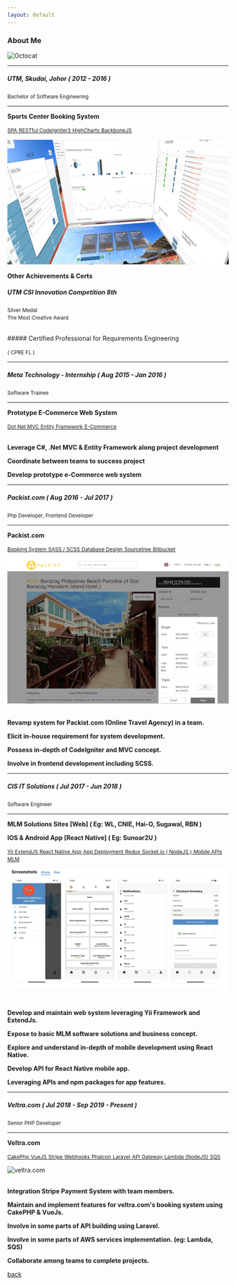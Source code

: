 ```yaml
---
layout: default
---
```


### About Me

![Octocat](https://github.githubassets.com/images/icons/emoji/octocat.png)
* * *

##### UTM, Skudai, Johor  ( 2012 - 2016 )
<small>Bachelor of Software Engineering</small>

* * *

<article class="paddingV-10">
    <p>
        <strong>
            <i class="glyphicon glyphicon-briefcase"></i> Sports Center Booking System
        </strong>
    </p>
    <a class="btn btn-primary" href="https://en.wikipedia.org/wiki/Single-page_application" target="_blank">
        <small class="icon-label">SPA</small>
    </a>
    <a class="btn btn-primary" href="https://github.com/chriskacerguis/codeigniter-restserver" target="_blank">
        <small class="icon-label">RESTful CodeIgniter3</small>
    </a>
    <a class="btn btn-primary" href="https://www.highcharts.com/" target="_blank">
    <small class="icon-label">HighCharts</small>
    </a>
    <a class="btn btn-primary" href="https://backbonejs.org/" target="_blank">
        <small class="icon-label">BackboneJS</small>
    </a>
</article>

![Sports-Center-Booking-System](/assets/img/scb.png)

<article class="paddingV-10 paddingT-30">
<p>
    <strong>
        <i class="glyphicon glyphicon-briefcase"></i> Other Achievements & Certs
    </strong>
</p>
</article>

##### UTM CSI Innovation Competition 8th
<p>
    <i class="glyphicon glyphicon-star-empty"> </i><small> Silver Medal</small><br/>
    <i class="glyphicon glyphicon-star-empty"> </i><small> The Most Creative Award</small>
</p>

<br />
##### Certified Professional for Requirements Engineering 
<p>
    <i class="glyphicon glyphicon-star-empty"> </i><small> ( CPRE FL )</small><br/>
</p>

* * *

##### Meta Technology - Internship ( Aug 2015 - Jan 2016 )
<small>Software Trainee</small>

* * *

<article class="paddingV-10 paddingT-30">
    <p>
        <strong>
            <i class="glyphicon glyphicon-briefcase"></i> Prototype E-Commerce Web System
        </strong>
    </p>
    <a class="btn btn-primary" href="https://dotnet.microsoft.com/apps/aspnet/mvc" target="_blank">
        <small class="icon-label">Dot Net MVC</small>
    </a>
    <a class="btn btn-primary" href="https://www.tutorialspoint.com/entity_framework/entity_framework_overview.htm" target="_blank">
        <small class="icon-label">Entity Framework</small>
    </a>
    <a class="btn btn-primary" href="https://ecommerce-platforms.com/glossary/ecommerce" target="_blank">
        <small class="icon-label">E-Commerce</small>
    </a>
    <p><br /><i class="glyphicon glyphicon-check"></i> <strong>Leverage C#, .Net MVC & Entity Framework along project development</strong></p>
    <p><i class="glyphicon glyphicon-check"></i> <strong>Coordinate between teams to success project</strong></p>
    <p><i class="glyphicon glyphicon-check"></i> <strong>Develop prototype e-Commerce web system</strong></p>        
</article>

* * *

##### Packist.com ( Aug 2016 - Jul 2017 )
<small>Php Developer, Frontend Developer</small>

* * *
<article class="paddingV-30">
    <p>
        <strong>
            <i class="glyphicon glyphicon-briefcase"></i> Packist.com
        </strong>
    </p>
    <a class="btn btn-primary" href="https://www.packist.com/" target="_blank">
        <small class="icon-label">Booking System</small>
    </a>
    <a class="btn btn-primary" href="https://sass-lang.com/guide" target="_blank">
        <small class="icon-label">SASS / SCSS</small>
    </a>
    <a class="btn btn-primary" href="https://www.guru99.com/database-design.html" target="_blank">
        <small class="icon-label">Database Design</small>
    </a>
    <a class="btn btn-primary" href="https://www.sourcetreeapp.com/" target="_blank">
        <small class="icon-label">Sourcetree</small>
    </a>
    <a class="btn btn-primary" href="https://bitbucket.org/product" target="_blank">
        <small class="icon-label">Bitbucket</small>
    </a>
</article>

![Packist.com](/assets/img/packist.png)

<article>    
    <p><br /><i class="glyphicon glyphicon-check"></i> <strong>Revamp system for Packist.com (Online Travel Agency) in a team.</strong></p>
    <p><i class="glyphicon glyphicon-check"></i> <strong>Elicit in-house requirement for system development.</strong></p>
    <p><i class="glyphicon glyphicon-check"></i> <strong>Possess in-depth of CodeIgniter and MVC concept.</strong></p>
    <p><i class="glyphicon glyphicon-check"></i> <strong>Involve in frontend development including SCSS.</strong></p>
</article>

* * *

##### CIS IT Solutions ( Jul 2017 - Jun 2018 )
<small>Software Engineer</small>

* * *

<article class="paddingV-30">
    <p>
        <strong>
            <i class="glyphicon glyphicon-briefcase"></i> MLM Solutions Sites [Web] ( Eg: WL, CNIE, Hai-O, Sugawal, RBN )
        </strong>
    </p>
    <p>
        <strong>
            <i class="glyphicon glyphicon-briefcase"></i> IOS & Android App [React Native] ( Eg: Sunoar2U )
        </strong>
    </p>
    <a class="btn btn-primary" href="https://www.yiiframework.com/doc/guide/1.1/en" target="_blank">
        <small class="icon-label">Yii</small>
    </a>
    <a class="btn btn-primary" href="http://extendjs.org/" target="_blank">
        <small class="icon-label">ExtendJS</small>
    </a>
    <a class="btn btn-primary" href="https://facebook.github.io/react-native/" target="_blank">
        <small class="icon-label">React Native App</small>
    </a>
    <a class="btn btn-primary" href="https://apps.apple.com/us/app/sunoar2u/id1457698095" target="_blank">
        <small class="icon-label">App Deployment</small>
    </a>
    <a class="btn btn-primary" href="https://redux.js.org/" target="_blank">
        <small class="icon-label">Redux</small>
    </a>
    <a class="btn btn-primary" href="https://socket.io/" target="_blank">
        <small class="icon-label">Socket.io ( NodeJS )</small>
    </a>
    <a class="btn btn-primary" href="https://www.restapitutorial.com/" target="_blank">
        <small class="icon-label">Mobile APIs</small>
    </a>
    <a class="btn btn-primary" href="https://en.wikipedia.org/wiki/Multi-level_marketing" target="_blank">
        <small class="icon-label">MLM</small>
    </a>
</article>

![Sunoar2u](/assets/img/sunoar2u.png)

<article>
    <p><br /><i class="glyphicon glyphicon-check"></i> <strong>Develop and maintain web system leveraging Yii Framework and ExtendJs.</strong></p>
    <p><i class="glyphicon glyphicon-check"></i> <strong>Expose to basic MLM software solutions and business concept.</strong></p>
    <p><i class="glyphicon glyphicon-check"></i> <strong>Explore and understand in-depth of mobile development using React Native.</strong></p>
    <p><i class="glyphicon glyphicon-check"></i> <strong>Develop API for React Native mobile app.</strong></p>
    <p><i class="glyphicon glyphicon-check"></i> <strong>Leveraging APIs and npm packages for app features.</strong></p>
</article>

* * *

##### Veltra.com ( Jul 2018 - Sep 2019 - Present )
<small>Senior PHP Developer</small>

* * *

<article class="paddingV-30">
    <p>
        <strong>
            <i class="glyphicon glyphicon-briefcase"></i> Veltra.com
        </strong>
    </p>
    <a class="btn btn-primary" href="https://book.cakephp.org/1.3/en/" target="_blank">
        <small class="icon-label">CakePhp</small>
    </a>
    <a class="btn btn-primary" href="https://vuejs.org/" target="_blank">
        <small class="icon-label">VueJS</small>
    </a>
    <a class="btn btn-primary" href="https://stripe.com/gb" target="_blank">
        <small class="icon-label">Stripe</small>
    </a>
    <a class="btn btn-primary" href="https://stripe.com/docs/webhooks" target="_blank">
        <small class="icon-label">Webhooks</small>
    </a>
    <a class="btn btn-primary" href="https://phalcon.io/en-us" target="_blank">
        <small class="icon-label">Phalcon</small>
    </a>
    <a class="btn btn-primary" href="https://laravel.com/" target="_blank">
        <small class="icon-label">Laravel</small>
    </a>
    <a class="btn btn-primary" href="https://aws.amazon.com/api-gateway/" target="_blank">
        <small class="icon-label">API Gateway</small>
    </a>
    <a class="btn btn-primary" href="https://aws.amazon.com/lambda/" target="_blank">
        <small class="icon-label">Lambda (NodeJS)</small>
    </a>
    <a class="btn btn-primary" href="https://aws.amazon.com/sqs/" target="_blank">
        <small class="icon-label">SQS</small>
    </a>
</article>

![veltra.com](/assets/img/veltra.png)

<article>
    <p><br /><i class="glyphicon glyphicon-check"></i> <strong>Integration Stripe Payment System with team members.</strong></p>
    <p><i class="glyphicon glyphicon-check"></i> <strong>Maintain and implement features for veltra.com's booking system using CakePHP & VueJs.</strong></p>
    <p><i class="glyphicon glyphicon-check"></i> <strong>Involve in some parts of API building using Laravel.</strong></p>
    <p><i class="glyphicon glyphicon-check"></i> <strong>Involve in some parts of AWS services implementation. (eg: Lambda, SQS)</strong></p>
    <p><i class="glyphicon glyphicon-check"></i> <strong>Collaborate among teams to complete projects.</strong></p>
</article>

[back](../)
